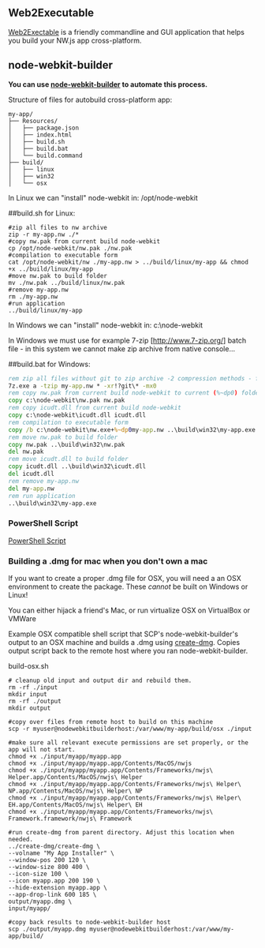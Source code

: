 ## Web2Executable

[Web2Exectable](https://github.com/jyapayne/Web2Executable) is a friendly commandline and GUI application that helps you build your NW.js app cross-platform.


## node-webkit-builder

**You can use [node-webkit-builder](https://github.com/mllrsohn/node-webkit-builder) to automate this process.**

Structure of files for autobuild cross-platform app:

```
my-app/
├── Resources/
│   ├── package.json
│   ├── index.html
│   ├── build.sh
│   ├── build.bat
│   └── build.command
├── build/
│   ├── linux
│   ├── win32
│   └── osx
```

In Linux we can "install" node-webkit in: /opt/node-webkit

##build.sh for Linux:
```
#zip all files to nw archive
zip -r my-app.nw ./*
#copy nw.pak from current build node-webkit
cp /opt/node-webkit/nw.pak ./nw.pak
#compilation to executable form
cat /opt/node-webkit/nw ./my-app.nw > ../build/linux/my-app && chmod +x ../build/linux/my-app
#move nw.pak to build folder
mv ./nw.pak ../build/linux/nw.pak
#remove my-app.nw
rm ./my-app.nw
#run application
../build/linux/my-app
```

In Windows we can "install" node-webkit in: c:\node-webkit

In Windows we must use for example 7-zip [http://www.7-zip.org/] batch file - in this system we cannot make zip archive from native console...

##build.bat for Windows:
```bat
rem zip all files without git to zip archive -2 compression methods - fast (-mx0) or strong (-mx9)
7z.exe a -tzip my-app.nw * -xr!?git\* -mx0
rem copy nw.pak from current build node-webkit to current (%~dp0) folder
copy c:\node-webkit\nw.pak nw.pak
rem copy icudt.dll from current build node-webkit
copy c:\node-webkit\icudt.dll icudt.dll
rem compilation to executable form
copy /b c:\node-webkit\nw.exe+%~dp0my-app.nw ..\build\win32\my-app.exe
rem move nw.pak to build folder
copy nw.pak ..\build\win32\nw.pak
del nw.pak
rem move icudt.dll to build folder
copy icudt.dll ..\build\win32\icudt.dll
del icudt.dll
rem remove my-app.nw
del my-app.nw
rem run application
..\build\win32\my-app.exe
```
### PowerShell Script
[PowerShell Script](https://gist.github.com/romanov/abc494ee7b08f232f539)

### Building a .dmg for mac when you don't own a mac
If you want to create a proper .dmg file for OSX, you will need a an OSX environment to create the package. These *cannot* be built on Windows or Linux!

You can either hijack a friend's Mac, or run virtualize OSX on VirtualBox or VMWare

Example OSX compatible shell script that SCP's node-webkit-builder's output to an OSX machine and builds a .dmg using [create-dmg](https://github.com/andreyvit/create-dmg). 
Copies output script back to the remote host where you ran node-webkit-builder.

build-osx.sh
```
# cleanup old input and output dir and rebuild them.
rm -rf ./input
mkdir input
rm -rf ./output
mkdir output

#copy over files from remote host to build on this machine
scp -r myuser@nodewebkitbuilderhost:/var/www/my-app/build/osx ./input

#make sure all relevant execute permissions are set properly, or the app will not start.
chmod +x ./input/myapp/myapp.app
chmod +x ./input/myapp/myapp.app/Contents/MacOS/nwjs 
chmod +x ./input/myapp/myapp.app/Contents/Frameworks/nwjs\ Helper.app/Contents/MacOS/nwjs\ Helper 
chmod +x ./input/myapp/myapp.app/Contents/Frameworks/nwjs\ Helper\ NP.app/Contents/MacOS/nwjs\ Helper\ NP 
chmod +x ./input/myapp/myapp.app/Contents/Frameworks/nwjs\ Helper\ EH.app/Contents/MacOS/nwjs\ Helper\ EH 
chmod +x ./input/myapp/myapp.app/Contents/Frameworks/nwjs\ Framework.framework/nwjs\ Framework 

#run create-dmg from parent directory. Adjust this location when needed.
../create-dmg/create-dmg \
--volname "My App Installer" \
--window-pos 200 120 \
--window-size 800 400 \
--icon-size 100 \
--icon myapp.app 200 190 \
--hide-extension myapp.app \
--app-drop-link 600 185 \
output/myapp.dmg \
input/myapp/

#copy back results to node-webkit-builder host
scp ./output/myapp.dmg myuser@nodewebkitbuilderhost:/var/www/my-app/build/
```

